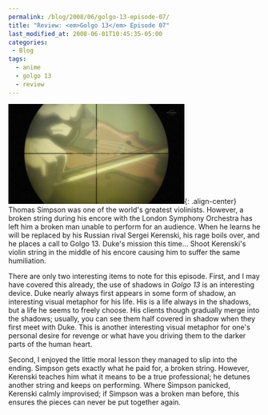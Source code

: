 ```yaml
---
permalink: /blog/2008/06/golgo-13-episode-07/
title: "Review: <em>Golgo 13</em> Episode 07"
last_modified_at: 2008-06-01T10:45:35-05:00
categories:
 - Blog
tags:
  - anime
  - golgo 13
  - review
---
```


![Episode 07](/assets/images/reviews/golgo_13-07.jpg){: .align-center}
Thomas Simpson was one of the world's greatest violinists. However, a broken string during his encore with the London
Symphony Orchestra has left him a broken man unable to perform for an audience. When he learns he will be replaced by
his Russian rival Sergei Kerenski, his rage boils over, and he places a call to Golgo 13. Duke's mission this time...
Shoot Kerenski's violin string in the middle of his encore causing him to suffer the same humiliation.

There are only two interesting items to note for this episode. First, and I may have covered this already, the use of
shadows in _Golgo 13_ is an interesting device.  Duke nearly always first appears in some form of shadow, an interesting
visual metaphor for his life. His is a life always in the shadows, but a life he seems to freely choose. His clients
though gradually merge into the shadows; usually, you can see them half covered in shadow when they first meet with Duke.
This is another interesting visual metaphor for one's personal desire for revenge or what have you driving them to the
darker parts of the human heart.

Second, I enjoyed the little moral lesson they managed to slip into the ending. Simpson gets exactly what he paid for, a
broken string. However, Kerenski teaches him what it means to be a true professional; he detunes another string and
keeps on performing. Where Simpson panicked, Kerenski calmly improvised; if Simpson was a broken man before, this
ensures the pieces can never be put together again.